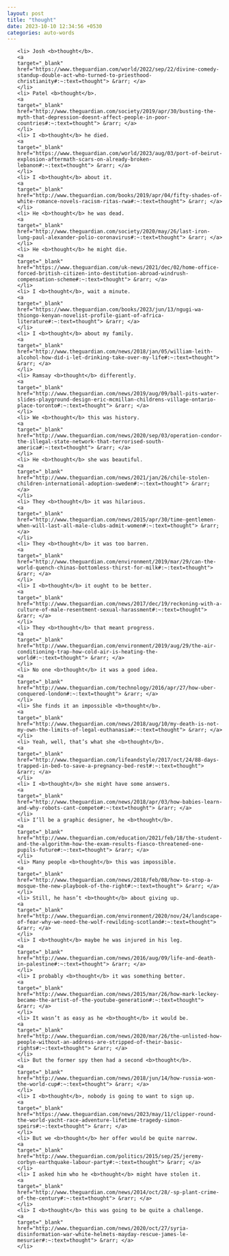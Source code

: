 ```yaml
---
layout: post
title: "thought"
date: 2023-10-10 12:34:56 +0530
categories: auto-words
---
```

<ol>

    <li> Josh <b>thought</b>.
    <a 
    target="_blank" 
    href="https://www.theguardian.com/world/2022/sep/22/divine-comedy-standup-double-act-who-turned-to-priesthood-christianity#:~:text=thought"> &rarr; </a>
    </li>
    <li> Patel <b>thought</b>.
    <a 
    target="_blank" 
    href="http://www.theguardian.com/society/2019/apr/30/busting-the-myth-that-depression-doesnt-affect-people-in-poor-countries#:~:text=thought"> &rarr; </a>
    </li>
    <li> I <b>thought</b> he died.
    <a 
    target="_blank" 
    href="https://www.theguardian.com/world/2023/aug/03/port-of-beirut-explosion-aftermath-scars-on-already-broken-lebanon#:~:text=thought"> &rarr; </a>
    </li>
    <li> I <b>thought</b> about it.
    <a 
    target="_blank" 
    href="http://www.theguardian.com/books/2019/apr/04/fifty-shades-of-white-romance-novels-racism-ritas-rwa#:~:text=thought"> &rarr; </a>
    </li>
    <li> He <b>thought</b> he was dead.
    <a 
    target="_blank" 
    href="http://www.theguardian.com/society/2020/may/26/last-iron-lung-paul-alexander-polio-coronavirus#:~:text=thought"> &rarr; </a>
    </li>
    <li> He <b>thought</b> he might die.
    <a 
    target="_blank" 
    href="https://www.theguardian.com/uk-news/2021/dec/02/home-office-forced-british-citizen-into-destitution-abroad-windrush-compensation-scheme#:~:text=thought"> &rarr; </a>
    </li>
    <li> I <b>thought</b>, wait a minute.
    <a 
    target="_blank" 
    href="https://www.theguardian.com/books/2023/jun/13/ngugi-wa-thiongo-kenyan-novelist-profile-giant-of-africa-literature#:~:text=thought"> &rarr; </a>
    </li>
    <li> I <b>thought</b> about my family.
    <a 
    target="_blank" 
    href="http://www.theguardian.com/news/2018/jan/05/william-leith-alcohol-how-did-i-let-drinking-take-over-my-life#:~:text=thought"> &rarr; </a>
    </li>
    <li> Ramsay <b>thought</b> differently.
    <a 
    target="_blank" 
    href="http://www.theguardian.com/news/2019/aug/09/ball-pits-water-slides-playground-design-eric-mcmillan-childrens-village-ontario-place-toronto#:~:text=thought"> &rarr; </a>
    </li>
    <li> We <b>thought</b> this was history.
    <a 
    target="_blank" 
    href="http://www.theguardian.com/news/2020/sep/03/operation-condor-the-illegal-state-network-that-terrorised-south-america#:~:text=thought"> &rarr; </a>
    </li>
    <li> He <b>thought</b> she was beautiful.
    <a 
    target="_blank" 
    href="http://www.theguardian.com/news/2021/jan/26/chile-stolen-children-international-adoption-sweden#:~:text=thought"> &rarr; </a>
    </li>
    <li> They <b>thought</b> it was hilarious.
    <a 
    target="_blank" 
    href="http://www.theguardian.com/news/2015/apr/30/time-gentlemen-when-will-last-all-male-clubs-admit-women#:~:text=thought"> &rarr; </a>
    </li>
    <li> They <b>thought</b> it was too barren.
    <a 
    target="_blank" 
    href="http://www.theguardian.com/environment/2019/mar/29/can-the-world-quench-chinas-bottomless-thirst-for-milk#:~:text=thought"> &rarr; </a>
    </li>
    <li> I <b>thought</b> it ought to be better.
    <a 
    target="_blank" 
    href="http://www.theguardian.com/news/2017/dec/19/reckoning-with-a-culture-of-male-resentment-sexual-harassment#:~:text=thought"> &rarr; </a>
    </li>
    <li> They <b>thought</b> that meant progress.
    <a 
    target="_blank" 
    href="http://www.theguardian.com/environment/2019/aug/29/the-air-conditioning-trap-how-cold-air-is-heating-the-world#:~:text=thought"> &rarr; </a>
    </li>
    <li> No one <b>thought</b> it was a good idea.
    <a 
    target="_blank" 
    href="http://www.theguardian.com/technology/2016/apr/27/how-uber-conquered-london#:~:text=thought"> &rarr; </a>
    </li>
    <li> She finds it an impossible <b>thought</b>.
    <a 
    target="_blank" 
    href="http://www.theguardian.com/news/2018/aug/10/my-death-is-not-my-own-the-limits-of-legal-euthanasia#:~:text=thought"> &rarr; </a>
    </li>
    <li> Yeah, well, that’s what she <b>thought</b>.
    <a 
    target="_blank" 
    href="http://www.theguardian.com/lifeandstyle/2017/oct/24/88-days-trapped-in-bed-to-save-a-pregnancy-bed-rest#:~:text=thought"> &rarr; </a>
    </li>
    <li> I <b>thought</b> she might have some answers.
    <a 
    target="_blank" 
    href="http://www.theguardian.com/news/2018/apr/03/how-babies-learn-and-why-robots-cant-compete#:~:text=thought"> &rarr; </a>
    </li>
    <li> I’ll be a graphic designer, he <b>thought</b>.
    <a 
    target="_blank" 
    href="http://www.theguardian.com/education/2021/feb/18/the-student-and-the-algorithm-how-the-exam-results-fiasco-threatened-one-pupils-future#:~:text=thought"> &rarr; </a>
    </li>
    <li> Many people <b>thought</b> this was impossible.
    <a 
    target="_blank" 
    href="http://www.theguardian.com/news/2018/feb/08/how-to-stop-a-mosque-the-new-playbook-of-the-right#:~:text=thought"> &rarr; </a>
    </li>
    <li> Still, he hasn’t <b>thought</b> about giving up.
    <a 
    target="_blank" 
    href="http://www.theguardian.com/environment/2020/nov/24/landscape-of-fear-why-we-need-the-wolf-rewilding-scotland#:~:text=thought"> &rarr; </a>
    </li>
    <li> I <b>thought</b> maybe he was injured in his leg.
    <a 
    target="_blank" 
    href="http://www.theguardian.com/news/2016/aug/09/life-and-death-in-palestine#:~:text=thought"> &rarr; </a>
    </li>
    <li> I probably <b>thought</b> it was something better.
    <a 
    target="_blank" 
    href="http://www.theguardian.com/news/2015/mar/26/how-mark-leckey-became-the-artist-of-the-youtube-generation#:~:text=thought"> &rarr; </a>
    </li>
    <li> It wasn’t as easy as he <b>thought</b> it would be.
    <a 
    target="_blank" 
    href="http://www.theguardian.com/news/2020/mar/26/the-unlisted-how-people-without-an-address-are-stripped-of-their-basic-rights#:~:text=thought"> &rarr; </a>
    </li>
    <li> But the former spy then had a second <b>thought</b>.
    <a 
    target="_blank" 
    href="http://www.theguardian.com/news/2018/jun/14/how-russia-won-the-world-cup#:~:text=thought"> &rarr; </a>
    </li>
    <li> I <b>thought</b>, nobody is going to want to sign up.
    <a 
    target="_blank" 
    href="https://www.theguardian.com/news/2023/may/11/clipper-round-the-world-yacht-race-adventure-lifetime-tragedy-simon-speirs#:~:text=thought"> &rarr; </a>
    </li>
    <li> But we <b>thought</b> her offer would be quite narrow.
    <a 
    target="_blank" 
    href="http://www.theguardian.com/politics/2015/sep/25/jeremy-corbyn-earthquake-labour-party#:~:text=thought"> &rarr; </a>
    </li>
    <li> I asked him who he <b>thought</b> might have stolen it.
    <a 
    target="_blank" 
    href="http://www.theguardian.com/news/2014/oct/28/-sp-plant-crime-of-the-century#:~:text=thought"> &rarr; </a>
    </li>
    <li> I <b>thought</b> this was going to be quite a challenge.
    <a 
    target="_blank" 
    href="http://www.theguardian.com/news/2020/oct/27/syria-disinformation-war-white-helmets-mayday-rescue-james-le-mesurier#:~:text=thought"> &rarr; </a>
    </li>